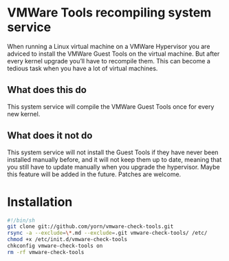 # VMWare Tools recompiling system service
When running a Linux virtual machine on a VMWare Hypervisor you are adviced to install the VMWare Guest Tools on the virtual machine. But after every kernel upgrade you’ll have to recompile them. This can become a tedious task when you have a lot of virtual machines.

## What does this do
This system service will compile the VMWare Guest Tools once for every new kernel.

## What does it not do
This system service will not install the Guest Tools if they have never been installed manually before, and it will not keep them up to date, meaning that you still have to update manually when you upgrade the hypervisor.
Maybe this feature will be added in the future. Patches are welcome.

# Installation
```bash
#!/bin/sh
git clone git://github.com/yorn/vmware-check-tools.git
rsync -a --exclude=\*.md --exclude=.git vmware-check-tools/ /etc/
chmod +x /etc/init.d/vmware-check-tools
chkconfig vmware-check-tools on
rm -rf vmware-check-tools
```
